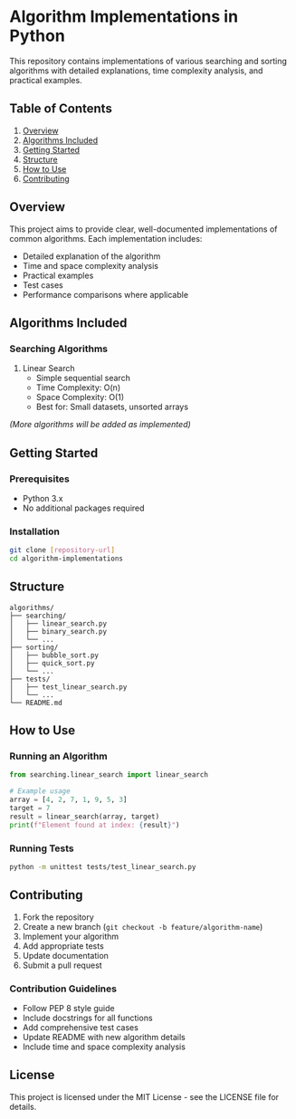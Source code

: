 # Algorithm Implementations in Python

This repository contains implementations of various searching and sorting algorithms with detailed explanations, time complexity analysis, and practical examples.

## Table of Contents
1. [Overview](#overview)
2. [Algorithms Included](#algorithms-included)
3. [Getting Started](#getting-started)
4. [Structure](#structure)
5. [How to Use](#how-to-use)
6. [Contributing](#contributing)

## Overview
This project aims to provide clear, well-documented implementations of common algorithms. Each implementation includes:
- Detailed explanation of the algorithm
- Time and space complexity analysis
- Practical examples
- Test cases
- Performance comparisons where applicable

## Algorithms Included

### Searching Algorithms
1. Linear Search
   - Simple sequential search
   - Time Complexity: O(n)
   - Space Complexity: O(1)
   - Best for: Small datasets, unsorted arrays

*(More algorithms will be added as implemented)*

## Getting Started

### Prerequisites
- Python 3.x
- No additional packages required

### Installation
```bash
git clone [repository-url]
cd algorithm-implementations
```

## Structure
```
algorithms/
├── searching/
│   ├── linear_search.py
│   ├── binary_search.py
│   └── ...
├── sorting/
│   ├── bubble_sort.py
│   ├── quick_sort.py
│   └── ...
├── tests/
│   ├── test_linear_search.py
│   └── ...
└── README.md
```

## How to Use

### Running an Algorithm
```python
from searching.linear_search import linear_search

# Example usage
array = [4, 2, 7, 1, 9, 5, 3]
target = 7
result = linear_search(array, target)
print(f"Element found at index: {result}")
```

### Running Tests
```bash
python -m unittest tests/test_linear_search.py
```

## Contributing
1. Fork the repository
2. Create a new branch (`git checkout -b feature/algorithm-name`)
3. Implement your algorithm
4. Add appropriate tests
5. Update documentation
6. Submit a pull request

### Contribution Guidelines
- Follow PEP 8 style guide
- Include docstrings for all functions
- Add comprehensive test cases
- Update README with new algorithm details
- Include time and space complexity analysis

## License
This project is licensed under the MIT License - see the LICENSE file for details.
